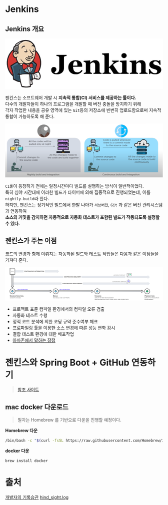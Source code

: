 # Jenkins         
## Jenkins 개요   
![Jenkins](./images/Jenkins.png)

젠킨스는 소프트웨어 개발 시 **지속적 통합(CI) 서비스를 제공하는 툴이다.**        
다수의 개발자들이 하나의 프로그램을 개발할 때 버전 충돌을 방지하기 위해    
각자 작업한 내용을 공유 영역에 있는 `Git`등의 저장소에 빈번히 업로드함으로써 지속적 통합이 가능하도록 해 준다.    

![nightly build](./images/nightly%20build.png)

`CI툴`이 등장하기 전에는 일정시간마다 빌드를 실행하는 방식이 일반적이었다.    
특히 심야 시간대에 이러한 빌드가 타이머에 의해 집중적으로 진행되었는데, 이를 `nightly-build`라 한다.    
하지만, 젠킨스는 정기적인 빌드에서 한발 나아가 `서브버전`, `Git` 과 같은 버전 관리시스템과 연동하여      
**소스의 커밋을 감지하면 자동적으로 자동화 테스트가 포함된 빌드가 작동되도록 설정할 수 있다.**   

## 젠킨스가 주는 이점   
코드의 변경과 함께 이뤄지는 자동화된 빌드와 테스트 작업들은 다음과 같은 이점들을 가져다 준다.

![aws ci](./images/aws_ci.png)
   
* 프로젝트 표준 컴파일 환경에서의 컴파일 오류 검출
* 자동화 테스트 수행
* 정적 코드 분석에 의한 코딩 규약 준수여부 체크
* 프로파일링 툴을 이용한 소스 변경에 따른 성능 변화 감시
* 결합 테스트 환경에 대한 배포작업
* [아마존에서 말하는 장점](https://aws.amazon.com/ko/devops/continuous-delivery/)

# 젠킨스와 Spring Boot + GitHub 연동하기 
> [참조 사이트](https://velog.io/@hind_sight/Docker-Jenkins-%EB%8F%84%EC%BB%A4%EC%99%80-%EC%A0%A0%ED%82%A8%EC%8A%A4%EB%A5%BC-%ED%99%9C%EC%9A%A9%ED%95%9C-Spring-Boot-CICD)

## mac docker 다운로드  
> 필자는 Homebrew 를 기반으로 다운을 진행할 예정이다.   

**Homebrew 다운**
```sh
/bin/bash -c "$(curl -fsSL https://raw.githubusercontent.com/Homebrew/install/HEAD/install.sh)"
```   
  
**docker 다운**
```sh
brew install docker
```


# 출처   
[개발자의 기록습관](https://ict-nroo.tistory.com/31 )
[hind_sight.log](https://velog.io/@hind_sight/Docker-Jenkins-%EB%8F%84%EC%BB%A4%EC%99%80-%EC%A0%A0%ED%82%A8%EC%8A%A4%EB%A5%BC-%ED%99%9C%EC%9A%A9%ED%95%9C-Spring-Boot-CICD)
